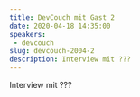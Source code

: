 ```yaml
---
title: DevCouch mit Gast 2
date: 2020-04-18 14:35:00
speakers:
 - devcouch
slug: devcouch-2004-2
description: Interview mit ???
---
```

Interview mit ???